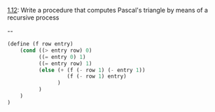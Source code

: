 [1.12](http://mitpress.mit.edu/sicp/full-text/book/book-Z-H-11.html#%_thm_1.12): 
Write a procedure that computes Pascal's triangle by means of a recursive process

--
```scheme
(define (f row entry)
    (cond ((> entry row) 0)
          ((= entry 0) 1)
          ((= entry row) 1)
          (else (+ (f (- row 1) (- entry 1))
                   (f (- row 1) entry)
                )
          )
    )
)
```
